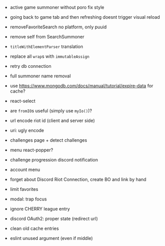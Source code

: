 - active game summoner without poro fix style
- going back to game tab and then refreshing doesnt trigger visual reload
- removeFavoriteSearch no platform, only puuid
- remove self from SearchSummoner
- `titleWithElementParser` translation
- replace all `wrap`s with `immutableAssign`
- retry db connection

- full summoner name removal

- use https://www.mongodb.com/docs/manual/tutorial/expire-data for cache?
- react-select
- are `fromIO`s useful (simply use `myIo()`)?
- url encode riot id (client and server side)
- uri: ugly encode

- challenges page + detect challenges
- menu react-popper?
- challenge progression discord notification
- account menu
- forget about Discord Riot Connection, create BO and link by hand

- limit favorites
- modal: trap focus
- ignore CHERRY league entry
- discord OAuth2: proper state (redirect url)
- clean old cache entries
- eslint unused argument (even if middle)
